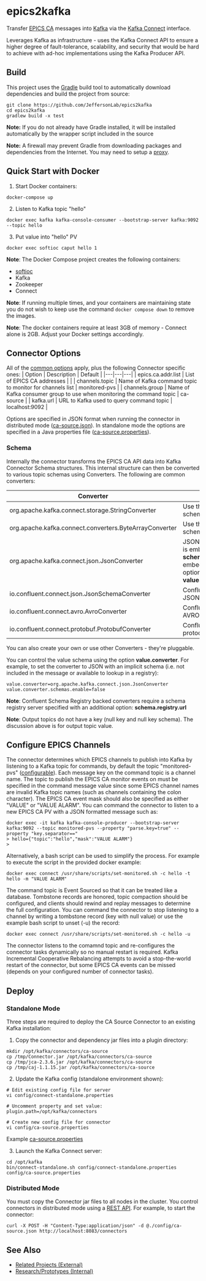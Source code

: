 # epics2kafka
Transfer [EPICS CA](https://epics-controls.org) messages into [Kafka](https://kafka.apache.org) via the [Kafka Connect](https://kafka.apache.org/documentation/#connect) interface.

Leverages Kafka as infrastructure - uses the Kafka Connect API to ensure a higher degree of fault-tolerance, scalability, and security that would be hard to achieve with ad-hoc implementations using the Kafka Producer API. 

## Build
This project uses the [Gradle](https://gradle.org) build tool to automatically download dependencies and build the project from source:
```
git clone https://github.com/JeffersonLab/epics2kafka
cd epics2kafka
gradlew build -x test
```
__Note:__ If you do not already have Gradle installed, it will be installed automatically by the wrapper script included in the source 

__Note:__ A firewall may prevent Gradle from downloading packages and dependencies from the Internet.   You may need to setup a [proxy](https://github.com/JeffersonLab/jmyapi/wiki/JLab-Proxy).   

## Quick Start with Docker
1. Start Docker containers:
```
docker-compose up
```
2. Listen to Kafka topic "hello"
```
docker exec kafka kafka-console-consumer --bootstrap-server kafka:9092 --topic hello
```
3. Put value into "hello" PV
```
docker exec softioc caput hello 1
```

**Note**: The Docker Compose project creates the following containers: 
   - [softioc](https://github.com/JeffersonLab/softioc)
   - Kafka
   - Zookeeper
   - Connect

**Note**: If running multiple times, and your containers are maintaining state you do not wish to keep use the command `docker compose down` to remove the images.

**Note**: The docker containers require at least 3GB of memory - Connect alone is 2GB.   Adjust your Docker settings accordingly.
## Connector Options
All of the [common options](https://kafka.apache.org/documentation.html#connect_configuring) apply, plus the following Connector specific ones:
| Option | Description | Default |
|---|---|---|
| epics.ca.addr.list | List of EPICS CA addresses | |
| channels.topic | Name of Kafka command topic to monitor for channels list | monitored-pvs |
| channels.group | Name of Kafka consumer group to use when monitoring the command topic | ca-source | 
| kafka.url | URL to Kafka used to query command topic | localhost:9092 |

Options are specified in JSON format when running the connector in distributed mode ([ca-source.json](https://github.com/JeffersonLab/epics2kafka/blob/master/examples/connector-config/ca-source.json)).  In standalone mode the options are specified in a Java properties file ([ca-source.properties](https://github.com/JeffersonLab/epics2kafka/blob/master/examples/connector-config/ca-source.properties)).
### Schema
Internally the connector transforms the EPICS CA API data into Kafka Connector Schema structures.  This internal structure can then be converted to various topic schemas using Converters.  The following are common converters:

| Converter | Description |
|-----------|-------------|
| org.apache.kafka.connect.storage.StringConverter | Use the underlying connector struct schema in String form |
| org.apache.kafka.connect.converters.ByteArrayConverter | Use the underlying connector struct schema in byte form |
| org.apache.kafka.connect.json.JsonConverter | JSON formatted, by default the schema is embedded and top level keys are __schema__ and __payload__.  Disable embedded schema with additional option __value.converter.schemas.enable=false__ |
| io.confluent.connect.json.JsonSchemaConverter | Confluent Schema Registry backed JSON format |
| io.confluent.connect.avro.AvroConverter | Confluent Schema Registry backed AVRO format |
| io.confluent.connect.protobuf.ProtobufConverter | Confluent Schema Registry backed protocolbuffers format |

You can also create your own or use other Converters - they're pluggable.

You can control the value schema using the option __value.converter__.  For example, to set the converter to JSON with an implicit schema (i.e. not included in the message or available to lookup in a registry):
```
value.converter=org.apache.kafka.connect.json.JsonConverter
value.converter.schemas.enable=false
```
**Note**: Confluent Schema Registry backed converters require a schema registry server specified with an additional option: __schema.registry.url__ 

**Note**: Output topics do not have a key (null key and null key schema).  The discussion above is for output topic value.

## Configure EPICS Channels
The connector determines which EPICS channels to publish into Kafka by listening to a Kafka topic for commands, by default the topic "monitored-pvs" ([configurable](https://github.com/JeffersonLab/epics2kafka#connector-options)).  Each message key on the command topic is a channel name.  The topic to publish the EPICS CA monitor events on must be specified in the command message value since some EPICS channel names are invalid Kafka topic names (such as channels containing the colon character).  The EPICS CA event mask should also be specified as either "VALUE" or "VALUE ALARM".  You can command the connector to listen to a new EPICS CA PV with a JSON formatted message such as:  
```
docker exec -it kafka kafka-console-producer --bootstrap-server kafka:9092 --topic monitored-pvs --property "parse.key=true" --property "key.separator=="
> hello={"topic":"hello","mask":"VALUE ALARM"}
>
```
Alternatively, a bash script can be used to simplify the process.  For example to execute the script in the provided docker example:
```
docker exec connect /usr/share/scripts/set-monitored.sh -c hello -t hello -m "VALUE ALARM"
```
The command topic is Event Sourced so that it can be treated like a database.  Tombstone records are honored, topic compaction should be configured, and clients should rewind and replay messages to determine the full configuration.  You can command the connector to stop listening to a channel by writing a tombstone record (key with null value) or use the example bash script to unset (-u) the record:
```
docker exec connect /usr/share/scripts/set-monitored.sh -c hello -u
```
The connector listens to the comamnd topic and re-configures the connector tasks dynamically so no manual restart is required.  Kafka Incremental Cooperative Rebalancing attempts to avoid a stop-the-world restart of the connector, but some EPICS CA events can be missed (depends on your configured number of connector tasks).
## Deploy
### Standalone Mode
Three steps are required to deploy the CA Source Connector to an existing Kafka installation:

1. Copy the connector and dependency jar files into a plugin directory:
```
mkdir /opt/kafka/connectors/ca-source
cp /tmp/Connector.jar /opt/kafka/connectors/ca-source
cp /tmp/jca-2.3.6.jar /opt/kafka/connectors/ca-source
cp /tmp/caj-1.1.15.jar /opt/kafka/connectors/ca-source
```
2. Update the Kafka config (standalone environment shown):
```
# Edit existing config file for server
vi config/connect-standalone.properties
```

```
# Uncomment property and set value:
plugin.path=/opt/kafka/connectors
```

```
# Create new config file for connector
vi config/ca-source.properties
```
Example [ca-source.properties](https://github.com/JeffersonLab/epics2kafka/blob/master/examples/connector-config/ca-source.properties)

3. Launch the Kafka Connect server:
```
cd /opt/kafka
bin/connect-standalone.sh config/connect-standalone.properties config/ca-source.properties
```

### Distributed Mode
You must copy the Connector jar files to all nodes in the cluster.  You control connectors in distributed mode using a [REST API](https://docs.confluent.io/current/connect/managing/monitoring.html).  For example, to start the connector:
```
curl -X POST -H "Content-Type:application/json" -d @./config/ca-source.json http://localhost:8083/connectors
```

## See Also
   - [Related Projects (External)](https://github.com/JeffersonLab/epics2pulsar/wiki/Related-Projects-(External))
   - [Research/Prototypes (Internal)](https://github.com/JeffersonLab/epics2pulsar/wiki/Research-Prototype-Projects-(Internal))
